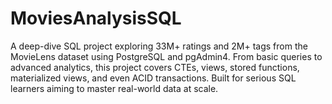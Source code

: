 # MoviesAnalysisSQL
A deep-dive SQL project exploring 33M+ ratings and 2M+ tags from the MovieLens dataset using PostgreSQL and pgAdmin4. From basic queries to advanced analytics, this project covers CTEs, views, stored functions, materialized views, and even ACID transactions. Built for serious SQL learners aiming to master real-world data at scale.
